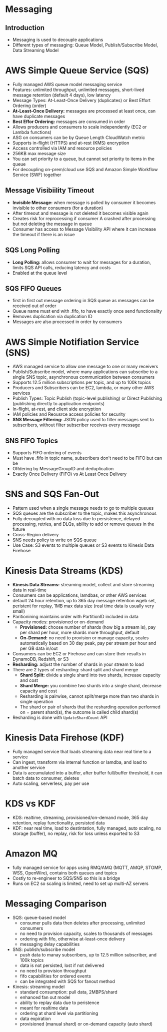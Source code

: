 # Messaging

## Introduction
- Messaging is used to decouple applications
- Different types of messaging: Queue Model, Publish/Subscribe Model, Data Streaming Model

# AWS Simple Queue Service (SQS)
- Fully managed AWS queue model messaging service 
- Features: unlimited throughput, unlimited messages, short-lived message retention (default 4 days), low latency
- Message Types: At-Least-Once Delivery (duplicates) or Best Effort Ordering (order)
- **At-Least-Once Delivery:** messages are processed at least once, can have duplicate messages
- **Best Effor Ordering:** messages are consumed in order
- Allows producers and consumers to scale independently (EC2 or Lambda functions)
- ASG on consumers can be by Queue Length CloudWatch metric
- Supports in-flight (HTTPS) and at-rest (KMS) encryption
- Access controlled via IAM and resource policies
- 256KB max message size
- You can set priority to a queue, but cannot set priority to items in the queue
- For decoupling on-prem/cloud use SQS and Amazon Simple Workflow Service (SWF) together

## Message Visibiility Timeout
- **Invisible Message:** when message is polled by consumer it becomes invisible to other consumers (for a duration)
- After timeout and message is not deleted it becomes visible again
- Creates risk for reprocessing if consumer A crashed after processing but not deleting the message in queue
- Consumer has access to Message Visibility API where it can increase the timeout if there is an issue

## SQS Long Polling
- **Long Polling:** allows consumer to wait for messages for a duration, limits SQS API calls, reducing latency and costs
- Enabled at the queue level

## SQS FIFO Queues
- first in first out message ordering in SQS queue as messages can be received out of order
- Queue name must end with .fifo, to have exactly once send functionality
- Removes duplication via duplication ID
- Messages are also processed in order by consumers

# AWS Simple Notifiation Service (SNS)
- AWS managed service to allow one message to one or many receivers
- Publish/Subscribe model, where many applications can subscribe to a single SNS topic, asynchronous communication between consumers
- Supports 12.5 million subscriptions per topic, and up to 100k topics
- Producers and Subscribers can be EC2, lambda, or many other AWS services
- Publish Types: Topic Publish (topic-level publishing) or Direct Publishing (publishing directly to application endpoints)
- In-flight, at-rest, and client side encryption
- IAM policies and Reousrce access policies for security
- **SNS Message Filtering:** JSON policy used to filter messages sent to subscribers, without filter subscriber receives every message

## SNS FIFO Topics
- Supports FIFO ordering of events
- Must have .fifo in topic name, subscribers don't need to be FIFO but can be
- ORdering by MessageGroupID and deduplication
- Exactly Once Delivery (FIFO) vs At Least Once Delivery

# SNS and SQS Fan-Out
- Pattern used when a single message needs to go to multiple queues
- SQS queues are the subscriber to the topic, makes this asynchronous
- Fully decoupled with no data loss due to persistence, delayed processing, retries, and DLQs, ability to add or remove queues in the future
- Cross-Region delivery
- SNS needs policy to write on SQS queue
- Use Case: S3 events to multiple queues or S3 events to Kinesis Data Firehose

# Kinesis Data Streams (KDS)
- **Kinesis Data Streams:** streaming model, collect and store streaming data in real-time
- Consumers can be applications, lamdbas, or other AWS services
- default 24 hour retention, up to 365 day message retention wgeb set, peristent for replay, 1MB max data size (real time data is usually very small)
- Paritionining maintains order with PartitionID included in data
- Capacity modes: provisioned or on-demand
    - **Provisioned:** choose number of shards (how big a stream is), pay per shard per hour, more shards more throughput, default
    - **On-Demand:** no need to provision or manage capacity, scales automatically based on 30 day peak, pay per stream per hour and per GB data in/out
- Consumers can be EC2 or Firehose and can store their results in DynamoDB, Redshift, or S3
- **Resharding:** adjust the number of shards in your stream to load
- There are 2 types of resharding: shard split and shard merge
    - **Shard Split:** divide a single shard into two shards, increase capacity and cost
    - **Shard Merge:** you combine two shards into a single shard, decrease capacity and cost
    - Resharding is pairwise, cannot split/merge more than two shards in single operation
    - The shard or pair of shards that the resharding operation performed on = parent shard(s), the outcome is called child shard(s)
- Resharding is done with ``UpdateShardCount`` API

# Kinesis Data Firehose (KDF)
- Fully managed service that loads streaming data near real time to a service 
- Can ingest, transform via internal function or lamdba, and load to another service
- Data is accumulated into a buffer, after buffer full/buffer threshold, it can batch data to consumer, deletes
- Auto scaling, serverless, pay per use

# KDS vs KDF
- KDS: realtime, streaming, provisioned/on-demand mode, 365 day retention, replay functionality, persisted data
- KDF: near real time, load to destintation, fully managed, auto scaling, no storage (buffer), no replay, risk for loss unless exported to S3

# Amazon MQ
- fully managed service for apps using RMQ/AMQ (MQTT, AMQP, STOMP, WSS, OpenWire), contains both queues and topics
- Costly to re-engineer to SQS/SNS so this is a bridge
- Runs on EC2 so scaling is limited, need to set up multi-AZ servers

# Messaging Comparison
- SQS: queue-based model
    - consumer pulls data then deletes after processing, unlimited consumers
    - no need to provision capacity, scales to thousands of messages
    - ordering with fifo, otherwise at-least-once delivery
    - messaging delay capabilities
- SNS: publish/subscribe model
    - push data to manay subscribers, up to 12.5 million subscriber, and 100k topics
    - data is not persisted, lost if not delivered
    - no need to provision throughput
    - fifo capabilities for ordered events
    - can be integrated with SQS for fanout method
- Kinesis: streaming model
    - standard consumption: pull data, 2MBPS/shard
    - enhanced fan out model
    - ability to replay data due to peristence
    - meant for realtime data
    - ordering at shard level via partitioning
    - data expiration
    - provisioned (manual shard) or on-demand capacity (auto shard)


